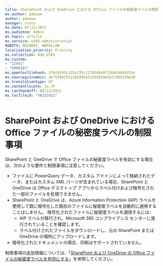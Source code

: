 ```yaml
---
title: SharePoint および OneDrive における Office ファイルの秘密度ラベルの制限事項
ms.author: pebaum
author: pebaum
manager: scotv
ms.date: 07/21/2021
ms.audience: Admin
ms.topic: article
ms.service: o365-administration
ROBOTS: NOINDEX, NOFOLLOW
localization_priority: Priority
ms.collection: Adm_O365
ms.custom:
- "12451"
- "9000181"
ms.openlocfilehash: 376c0293c325a725c117d54bb0f15b0146b9224c
ms.sourcegitcommit: ab75f66355116e995b3cb5505465b31989339e28
ms.translationtype: HT
ms.contentlocale: ja-JP
ms.lasthandoff: 08/13/2021
ms.locfileid: "58332822"
---
```

# <a name="limitations-for-sensitivity-labels-for-office-files-in-sharepoint-and-onedrive"></a>SharePoint および OneDrive における Office ファイルの秘密度ラベルの制限事項

SharePoint と OneDrive で Office ファイルの秘密度ラベルを有効にする場合は、次のような要件と制限事項に注意してください。

- ファイルに PowerQuery データ、カスタム アドインによって格納されたデータ、またはカスタム XML パーツが含まれている場合、SharePoint と OneDrive は Office デスクトップ アプリからラベル付けおよび暗号化された一部のファイルを処理できません。
- SharePoint と OneDrive は、Azure Information Protection (AIP) ラベルを使用して既に暗号化した既存のファイルに秘密度ラベルを自動的に適用することはしません。 暗号化されたファイルに秘密度ラベルを適用するには: 
    - AIP ラベルが移行され、Microsoft 365 コンプライアンス センターに発行されていることを確認します。
    - ラベル付けされたファイルをダウンロードし、元の SharePoint または OneDrive の場所にアップロードします。
- 暗号化されたドキュメントの場合、印刷はサポートされていません。

制限事項の追加情報については、「[SharePoint および OneDrive の Office ファイルの秘密度ラベルを有効にする](https://docs.microsoft.com/microsoft-365/compliance/sensitivity-labels-sharepoint-onedrive-files#limitations)」を参照してください。
